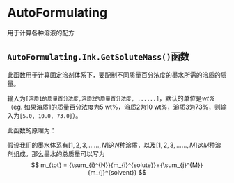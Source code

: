 # AutoFormulating
用于计算各种溶液的配方

## `AutoFormulating.Ink.GetSoluteMass()`函数
此函数用于计算固定溶剂体系下，要配制不同质量百分浓度的墨水所需的溶质的质量。

输入为`[溶质1的质量百分浓度,溶质2的质量百分浓度, ......]`，默认的单位是*wt%* （eg. 如果溶质1的质量百分浓度为5 wt%，溶质2为10 wt%，溶质3为73%，则输入为`[5.0, 10.0, 73.0]`）。

此函数的原理为：

假设我们的墨水体系有$[1,2,3,......,N]$这$N$种溶质，以及$[1,2,3,......,M]$这$M$种溶剂组成。那么墨水的总质量可以写为
$$ m_{tot} = {\sum_{i}^{N}}{m_{i}^{solute}}+{\sum_{j}^{M}}{m_{j}^{solvent}} $$
